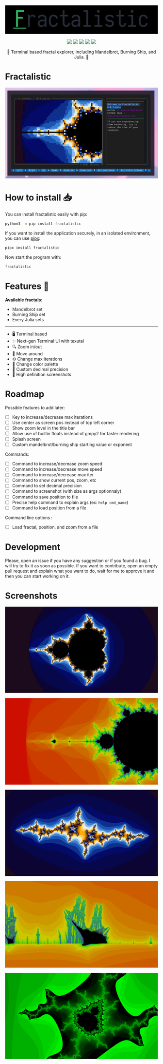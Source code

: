 <p align="center">
  <img src="https://raw.githubusercontent.com/SkwalExe/fractalistic/main/assets/logo.png">
</p>

<p align="center">
  <img src="https://img.shields.io/github/license/SkwalExe/fractalistic?style=for-the-badge">
  <img src="https://img.shields.io/github/stars/SkwalExe/fractalistic?style=for-the-badge">
  <img src="https://img.shields.io/github/issues/SkwalExe/fractalistic?color=blueviolet&style=for-the-badge">
  <img src="https://img.shields.io/github/forks/SkwalExe/fractalistic?color=teal&style=for-the-badge">
  <img src="https://img.shields.io/github/issues-pr/SkwalExe/fractalistic?color=tomato&style=for-the-badge">

</p>

<p align="center">💠 Terminal based fractal explorer, including Mandelbrot, Burning Ship, and Julia. 💠</p>

# Fractalistic

<p align="center">
  <img src="https://raw.githubusercontent.com/SkwalExe/fractalistic/main/assets/banner.png">
</p>

# How to install 📥

You can install fractalistic easily with pip:
```bash
python3 -m pip install fractalistic
```

If you want to install the application securely, in an isolated environment, you can use [pipx](https://pypa.github.io/pipx/):
```bash
pipx install fractalistic
```


Now start the program with:
```bash
fractalistic
```


# Features 🌟

**Available fractals**:
- Mandelbrot set
- Burning Ship set
- Every Julia sets

---

- 🖥️ Terminal based
- ✨ Next-gen Terminal UI with texutal
- 🔍 Zoom in/out
- 🚶 Move around
- ⚙️ Change max iterations
- 🎨 Change color palette
- 🔢 Custom decimal precision
- 📸 High definition screenshots


# Roadmap

Possible features to add later:
- [ ] Key to increase/decrease max iterations
- [ ] Use center as screen pos instead of top left corner
- [ ] Show zoom level in the title bar
- [ ] Allow use of builtin floats instead of gmpy2 for faster rendering 
- [ ] Splash screen
- [ ] Custom mandelbrot/burning ship starting value or exponent

Commands:
- [ ] Command to increase/decrease zoom speed
- [ ] Command to increase/decrease move speed
- [ ] Command to increase/decrease max iter
- [ ] Command to show current pos, zoom, etc
- [ ] Command to set decimal precision
- [ ] Command to screenshot (with size as args optionnaly)
- [ ] Command to save position to file
- [ ] Precise help command to explain args (ex: `help cmd_name`)
- [ ] Command to load position from a file

Command line options :
- [ ] Load fractal, position, and zoom from a file

# Development 

Please, open an issue if you have any suggestion or if you found a bug. I will try to fix it as soon as possible. If you want to contribute, open an empty pull request and explain what you want to do, wait for me to approve it and then you can start working on it.

# Screenshots

![Screenshot 1](https://raw.githubusercontent.com/SkwalExe/fractalistic/main/assets/screenshot1.png)

![Screenshot 3](https://raw.githubusercontent.com/SkwalExe/fractalistic/main/assets/screenshot3.png)

![Screenshot 2](https://raw.githubusercontent.com/SkwalExe/fractalistic/main/assets/screenshot2.png)

![Screenshot 4](https://raw.githubusercontent.com/SkwalExe/fractalistic/main/assets/screenshot4.png)

![Screenshot 5](https://raw.githubusercontent.com/SkwalExe/fractalistic/main/assets/screenshot5.png)